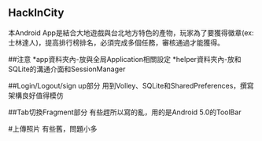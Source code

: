 ## HackInCity
本Android App是結合大地遊戲與台北地方特色的產物，玩家為了要獲得徽章(ex:士林達人)，提高排行榜排名，必須完成多個任務，審核通過才能獲得。

##注意
*app資料夾內-放與全局Application相關設定
*helper資料夾內-放和SQLite的溝通介面和SessionManager

##Login/Logout/sign up部分
用到Volley、SQLite和SharedPreferences，撰寫架構良好值得模仿

##Tab切換Fragment部分
有些趕所以寫的亂，用的是Android 5.0的ToolBar

#上傳照片
有些舊，問題小多
